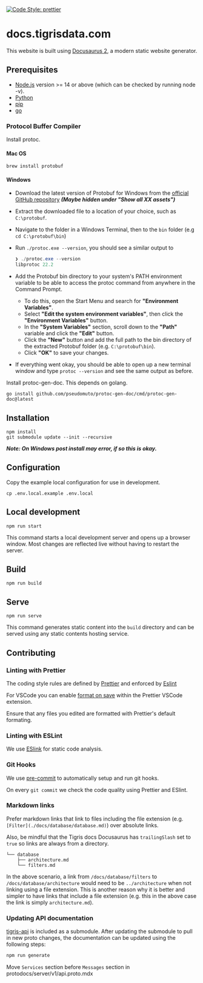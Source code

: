 [![Code Style: prettier](https://img.shields.io/badge/code_style-prettier-ff69b4.svg)](https://github.com/prettier/prettier)

# docs.tigrisdata.com

This website is built using [Docusaurus 2](https://docusaurus.io/), a modern
static website generator.

## Prerequisites

- [Node.js](https://nodejs.org/en/download/) version >= 14 or above (which can
  be checked by running node -v).
- [Python](https://www.python.org/downloads/)
- [pip](https://pip.pypa.io/en/stable/installation/)
- [go](https://go.dev/doc/install)

### Protocol Buffer Compiler

Install protoc.

#### Mac OS

```shell
brew install protobuf
```

#### Windows

- Download the latest version of Protobuf for Windows from the
  [official GitHub repository](https://github.com/protocolbuffers/protobuf/releases/latest)
  **_(Maybe hidden under "Show all XX assets")_**
- Extract the downloaded file to a location of your choice, such as
  `C:\protobuf`.
- Navigate to the folder in a Windows Terminal, then to the `bin` folder (e.g
  `cd C:\protobuf\bin`)
- Run `./protoc.exe --version`, you should see a similar output to

  ```powershell
  ❯ ./protoc.exe --version
  libprotoc 22.2
  ```

- Add the Protobuf bin directory to your system's PATH environment variable to
  be able to access the protoc command from anywhere in the Command Prompt.
  - To do this, open the Start Menu and search for **"Environment Variables"**.
  - Select **"Edit the system environment variables"**, then click the
    **"Environment Variables"** button.
  - In the **"System Variables"** section, scroll down to the **"Path"**
    variable and click the **"Edit"** button.
  - Click the **"New"** button and add the full path to the bin directory of the
    extracted Protobuf folder (e.g. `C:\protobuf\bin`).
  - Click **"OK"** to save your changes.
- If everything went okay, you should be able to open up a new terminal window
  and type `protoc --version` and see the same output as before.

Install protoc-gen-doc. This depends on golang.

```shell
go install github.com/pseudomuto/protoc-gen-doc/cmd/protoc-gen-doc@latest
```

## Installation

```shell
npm install
git submodule update --init --recursive
```

**_Note: On Windows post install may error, if so this is okay._**

## Configuration

Copy the example local configuration for use in development.

```shell
cp .env.local.example .env.local
```

## Local development

```shell
npm run start
```

This command starts a local development server and opens up a browser window.
Most changes are reflected live without having to restart the server.

## Build

```shell
npm run build
```

## Serve

```shell
npm run serve
```

This command generates static content into the `build` directory and can be
served using any static contents hosting service.

## Contributing

### Linting with Prettier

The coding style rules are defined by [Prettier](https://prettier.io/) and
enforced by [Eslint](https://eslint.org)

For VSCode you can enable
[format on save](https://github.com/prettier/prettier-vscode#format-on-save)
within the Prettier VSCode extension.

Ensure that any files you edited are formatted with Prettier's default
formating.

### Linting with ESLint

We use [ESlink](https://eslint.org/) for static code analysis.

### Git Hooks

We use [pre-commit](https://pre-commit.com/index.html) to automatically setup
and run git hooks.

On every `git commit` we check the code quality using Prettier and ESlint.

### Markdown links

Prefer markdown links that link to files including the file extension (e.g.
`[Filter](./docs/database/database.md)`) over absolute links.

Also, be mindful that the Tigris docs Docusaurus has `trailingSlash` set to
`true` so links are always from a directory.

```any
└── database
    ├── architecture.md
    └── filters.md
```

In the above scenario, a link from `/docs/database/filters` to
`/docs/database/architecture` would need to be `../architecture` when not
linking using a file extension. This is another reason why it is better and
simpler to have links that include a file extension (e.g. this in the above case
the link is simply `architecture.md`).

### Updating API documentation

[tigris-api](https://github.com/tigrisdata/tigris-api) is included as a
submodule. After updating the submodule to pull in new proto changes, the
documentation can be updated using the following steps:

```bash
npm run generate
```

Move `Services` section before `Messages` section in
protodocs/server/v1/api.proto.mdx
